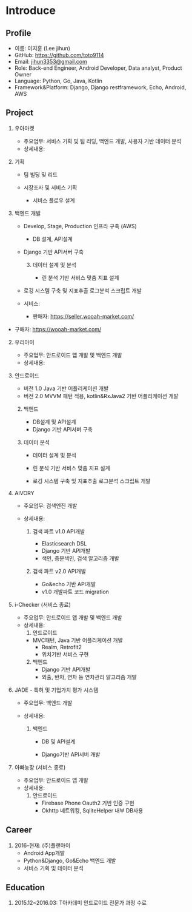 # Introduce



## Profile

- 이름: 이지훈 (Lee jihun)
- GitHub: <https://github.com/toto9114>
- Email: jihun3353@gmail.com
- Role: Back-end Engineer, Android Developer, Data analyst, Product Owner
- Language: Python, Go, Java, Kotlin
- Framework&Platform: Django, Django restframework, Echo, Android, AWS

## Project

1. 우아마켓
   - 주요업무: 서비스 기획 및 팀 리딩, 백엔드 개발, 사용자 기반 데이터 분석
   - 상세내용:
1. 기획
     
   - 팀 빌딩 및 리드
     
   - 시장조사 및 서비스 기획
        - 서비스 플로우 설계
     
2. 백엔드 개발
     
   - Develop, Stage, Production 인프라 구축 (AWS)
        - DB 설계, API설계
     
   - Django 기반 API서버 구축
        
     3. 데이터 설계 및 분석

        - 린 분석 기반 서비스 맞춤 지표 설계
   - 로깅 시스템 구축 및 지표추출 로그분석 스크립트 개발
   - 서비스:
     - 판매자: https://seller.wooah-market.com/
  - 구매자: https://wooah-market.com/
   
2. 우리아이
   - 주요업무: 안드로이드 앱 개발 및 백엔드 개발
   - 상세내용:
   
  1. 안드로이드
    
        - 버전 1.0 Java 기반 어플리케이션 개발
        - 버전 2.0 MVVM 패턴 적용, kotlin&RxJava2 기반 어플리케이션 개발
              
     2. 백엔드
     
        - DB설계 및 API설계
        - Django 기반 API서버 구축
     
     3. 데이터 분석
     
        - 데이터 설계 및 분석
     
        - 린 분석 기반 서비스 맞춤 지표 설계
        - 로깅 시스템 구축 및 지표추출 로그분석 스크립트 개발
   
3. AIVORY
   - 주요업무: 검색엔진 개발
   - 상세내용:

     1. 검색 파트 v1.0 API개발
        - Elasticsearch DSL
        - Django 기반 API개발
        - 색인, 증분색인, 검색 알고리즘 개발

     2. 검색 파트 v2.0 API개발
        - Go&echo 기반 API개발
        - v1.0 개발파트 코드 migration

4. i-Checker (서비스 종료)
   - 주요업무: 안드로이드 앱 개발 및 백엔드 개발
   - 상세내용:
     1. 안드로이드
     - MVC패턴, Java 기반 어플리케이션 개발
        - Realm, Retrofit2
        - 위치기반 서비스 구현
     2. 백엔드
        - Django 기반 API개발
        - 외출, 반차, 연차 등 연차관리 알고리즘 개발
   
5. JADE - 특허 및 기업가치 평가 시스템
   - 주요업무: 백엔드 개발
   - 상세내용:

     1. 백엔드

        - DB 및 API설계

        - Django기반 API서버 개발

6. 아빠농장 (서비스 종료)
   - 주요업무: 안드로이드 앱 개발
   - 상세내용:
     1. 안드로이드
        - Firebase Phone Oauth2 기반 인증 구현
        - Okhttp 네트워킹, SqliteHelper 내부 DB사용

## Career

1. 2016-현재: (주)플랜아이
   - Android App개발
   - Python&Django, Go&Echo 백엔드 개발
   - 서비스 기획 및 데이터 분석

## Education

1. 2015.12~2016.03: T아카데미 안드로이드 전문가 과정 수료
